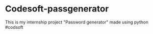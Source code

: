 # Codesoft-passgenerator
This is my internship project "Password generator" made using python #codsoft

